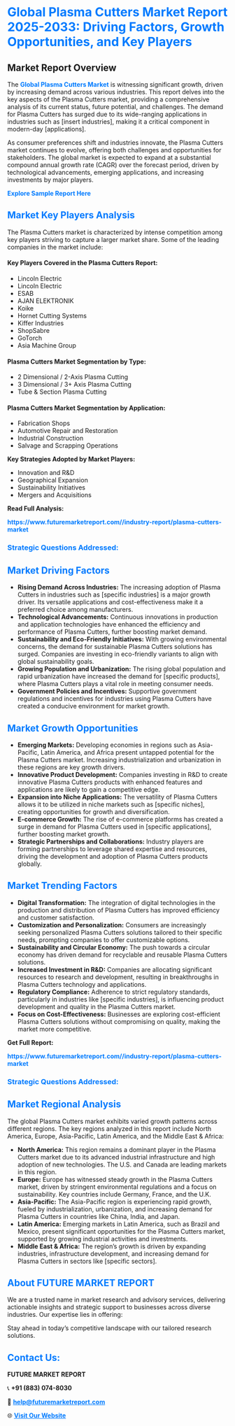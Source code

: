 <h1 style="color: #007BFF;">Global Plasma Cutters Market Report 2025-2033: Driving Factors, Growth Opportunities, and Key Players</h1>

<section id="overview">
<h2>Market Report Overview</h2>
<p>The <a href="https://www.futuremarketreport.com//industry-report/plasma-cutters-market" style="color: #007BFF; text-decoration: none;"><strong>Global Plasma Cutters Market</strong></a> is witnessing significant growth, driven by increasing demand across various industries. This report delves into the key aspects of the Plasma Cutters market, providing a comprehensive analysis of its current status, future potential, and challenges. The demand for Plasma Cutters has surged due to its wide-ranging applications in industries such as [insert industries], making it a critical component in modern-day [applications].</p>
<p>As consumer preferences shift and industries innovate, the Plasma Cutters market continues to evolve, offering both challenges and opportunities for stakeholders. The global market is expected to expand at a substantial compound annual growth rate (CAGR) over the forecast period, driven by technological advancements, emerging applications, and increasing investments by major players.</p>
</section>

<section id="overview">
<p><a href="https://www.futuremarketreport.com//request-sample/reportId=59317" style="color: #007BFF; text-decoration: none;"><strong>Explore Sample Report Here</strong></a></p>
</section>

<section id="key-players">
<h2 style="color: #007BFF;">Market Key Players Analysis</h2>
<p>The Plasma Cutters market is characterized by intense competition among key players striving to capture a larger market share. Some of the leading companies in the market include:</p>
<h4>Key Players Covered in the Plasma Cutters Report:</h4>
<ul><li>Lincoln Electric</li><li>Lincoln Electric</li><li>ESAB</li><li>AJAN ELEKTRONIK</li><li>Koike</li><li>Hornet Cutting Systems</li><li>Kiffer Industries</li><li>ShopSabre</li><li>GoTorch</li><li>Asia Machine Group</li></ul>
<h4>Plasma Cutters Market Segmentation by Type:</h4>
<ul><li>2 Dimensional / 2-Axis Plasma Cutting</li><li>3 Dimensional / 3+ Axis Plasma Cutting</li><li>Tube &amp; Section Plasma Cutting</li></ul>

<h4>Plasma Cutters Market Segmentation by Application:</h4>
<ul><li>Fabrication Shops</li><li>Automotive Repair and Restoration</li><li>Industrial Construction</li><li>Salvage and Scrapping Operations</li></ul>
<p><strong>Key Strategies Adopted by Market Players:</strong></p>
<ul>
<li>Innovation and R&D</li>
<li>Geographical Expansion</li>
<li>Sustainability Initiatives</li>
<li>Mergers and Acquisitions</li>
</ul>
</section>

<section>
<p><strong>Read Full Analysis: </strong></p><a href="https://www.futuremarketreport.com//industry-report/plasma-cutters-market" style="color: #007BFF; text-decoration: none;"><strong>https://www.futuremarketreport.com//industry-report/plasma-cutters-market</strong></a>
<h3 style="color: #007BFF;">Strategic Questions Addressed:</h3>
</section>

<section id="driving-factors">
<h2 style="color: #007BFF;">Market Driving Factors</h2>
<ul>
<li><strong>Rising Demand Across Industries:</strong> The increasing adoption of Plasma Cutters in industries such as [specific industries] is a major growth driver. Its versatile applications and cost-effectiveness make it a preferred choice among manufacturers.</li>
<li><strong>Technological Advancements:</strong> Continuous innovations in production and application technologies have enhanced the efficiency and performance of Plasma Cutters, further boosting market demand.</li>
<li><strong>Sustainability and Eco-Friendly Initiatives:</strong> With growing environmental concerns, the demand for sustainable Plasma Cutters solutions has surged. Companies are investing in eco-friendly variants to align with global sustainability goals.</li>
<li><strong>Growing Population and Urbanization:</strong> The rising global population and rapid urbanization have increased the demand for [specific products], where Plasma Cutters plays a vital role in meeting consumer needs.</li>
<li><strong>Government Policies and Incentives:</strong> Supportive government regulations and incentives for industries using Plasma Cutters have created a conducive environment for market growth.</li>
</ul>
</section>

<section id="growth-opportunities">
<h2 style="color: #007BFF;">Market Growth Opportunities</h2>
<ul>
<li><strong>Emerging Markets:</strong> Developing economies in regions such as Asia-Pacific, Latin America, and Africa present untapped potential for the Plasma Cutters market. Increasing industrialization and urbanization in these regions are key growth drivers.</li>
<li><strong>Innovative Product Development:</strong> Companies investing in R&D to create innovative Plasma Cutters products with enhanced features and applications are likely to gain a competitive edge.</li>
<li><strong>Expansion into Niche Applications:</strong> The versatility of Plasma Cutters allows it to be utilized in niche markets such as [specific niches], creating opportunities for growth and diversification.</li>
<li><strong>E-commerce Growth:</strong> The rise of e-commerce platforms has created a surge in demand for Plasma Cutters used in [specific applications], further boosting market growth.</li>
<li><strong>Strategic Partnerships and Collaborations:</strong> Industry players are forming partnerships to leverage shared expertise and resources, driving the development and adoption of Plasma Cutters products globally.</li>
</ul>
</section>

<section id="trending-factors">
<h2 style="color: #007BFF;">Market Trending Factors</h2>
<ul>
<li><strong>Digital Transformation:</strong> The integration of digital technologies in the production and distribution of Plasma Cutters has improved efficiency and customer satisfaction.</li>
<li><strong>Customization and Personalization:</strong> Consumers are increasingly seeking personalized Plasma Cutters solutions tailored to their specific needs, prompting companies to offer customizable options.</li>
<li><strong>Sustainability and Circular Economy:</strong> The push towards a circular economy has driven demand for recyclable and reusable Plasma Cutters solutions.</li>
<li><strong>Increased Investment in R&D:</strong> Companies are allocating significant resources to research and development, resulting in breakthroughs in Plasma Cutters technology and applications.</li>
<li><strong>Regulatory Compliance:</strong> Adherence to strict regulatory standards, particularly in industries like [specific industries], is influencing product development and quality in the Plasma Cutters market.</li>
<li><strong>Focus on Cost-Effectiveness:</strong> Businesses are exploring cost-efficient Plasma Cutters solutions without compromising on quality, making the market more competitive.</li>
</ul>
</section>

<section>
<p><strong>Get Full Report: </strong></p><a href="https://www.futuremarketreport.com//industry-report/plasma-cutters-market" style="color: #007BFF; text-decoration: none;"><strong>https://www.futuremarketreport.com//industry-report/plasma-cutters-market</strong></a>
<h3 style="color: #007BFF;">Strategic Questions Addressed:</h3>
</section>


<section id="regional-analysis">
<h2 style="color: #007BFF;">Market Regional Analysis</h2>
<p>The global Plasma Cutters market exhibits varied growth patterns across different regions. The key regions analyzed in this report include North America, Europe, Asia-Pacific, Latin America, and the Middle East & Africa:</p>
<ul>
<li><strong>North America:</strong> This region remains a dominant player in the Plasma Cutters market due to its advanced industrial infrastructure and high adoption of new technologies. The U.S. and Canada are leading markets in this region.</li>
<li><strong>Europe:</strong> Europe has witnessed steady growth in the Plasma Cutters market, driven by stringent environmental regulations and a focus on sustainability. Key countries include Germany, France, and the U.K.</li>
<li><strong>Asia-Pacific:</strong> The Asia-Pacific region is experiencing rapid growth, fueled by industrialization, urbanization, and increasing demand for Plasma Cutters in countries like China, India, and Japan.</li>
<li><strong>Latin America:</strong> Emerging markets in Latin America, such as Brazil and Mexico, present significant opportunities for the Plasma Cutters market, supported by growing industrial activities and investments.</li>
<li><strong>Middle East & Africa:</strong> The region’s growth is driven by expanding industries, infrastructure development, and increasing demand for Plasma Cutters in sectors like [specific sectors].</li>
</ul>
</section>

<footer>
<h2 style="color: #007BFF;">About FUTURE MARKET REPORT</h2>
<p>We are a trusted name in market research and advisory services, delivering actionable insights and strategic support to businesses across diverse industries. Our expertise lies in offering:</p>

<p>Stay ahead in today’s competitive landscape with our tailored research solutions.</p>

<h2 style="color: #007BFF;">Contact Us:</h2>
<p><strong>FUTURE MARKET REPORT</strong></p>
<p>📞 <strong>+91 (883) 074-8030</strong></p>
<p>📧 <strong><a href="mailto:help@futuremarketreport.com" style="color: #007BFF;">help@futuremarketreport.com</a></strong></p>
<p>🌐 <strong><a href="https://www.futuremarketreport.com/" style="color: #007BFF;">Visit Our Website</a></strong></p>
</footer>